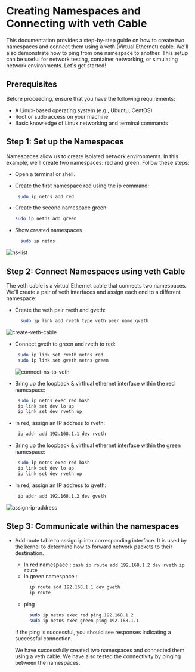 # Creating Namespaces and Connecting with veth Cable

This documentation provides a step-by-step guide on how to create two namespaces and connect them using a veth (Virtual Ethernet) cable. We'll also demonstrate how to ping from one namespace to another. This setup can be useful for network testing, container networking, or simulating network environments. Let's get started!

## Prerequisites

Before proceeding, ensure that you have the following requirements:

  - A Linux-based operating system (e.g., Ubuntu, CentOS)
  - Root or sudo access on your machine
  - Basic knowledge of Linux networking and terminal commands

## Step 1: Set up the Namespaces

Namespaces allow us to create isolated network environments. In this example, we'll create two namespaces: red and green. Follow these steps:

  - Open a terminal or shell.
  - Create the first namespace red using the ip command:

     ``` bash
      sudo ip netns add red
     ```
  - Create the second namespace green:
      ``` bash
      sudo ip netns add green
     ```
  - Show created namespaces
      ``` bash
        sudo ip netns
      ```
      
![ns-list](https://github.com/linckon/create-network-namspace-and-connect-with-veth-cable/assets/12873582/b03f967c-0701-492e-976e-c0e972300afb)



## Step 2: Connect Namespaces using veth Cable

The veth cable is a virtual Ethernet cable that connects two namespaces. We'll create a pair of veth interfaces and assign each end to a different namespace:
  - Create the veth pair rveth and gveth:
  
    ``` bash
      sudo ip link add rveth type veth peer name gveth
    ```
  ![create-veth-cable](https://github.com/linckon/create-network-namspace-and-connect-with-veth-cable/assets/12873582/ad9e4ba0-9297-4adf-a35b-444640fd9e8d)
  
 - Connect gveth to green and rveth to red:
     ``` bash
      sudo ip link set rveth netns red
      sudo ip link set gveth netns green
     ```

     ![connect-ns-to-veth](https://github.com/linckon/create-network-namspace-and-connect-with-veth-cable/assets/12873582/d98ec89f-2d43-4690-8450-f602105f2075)


  - Bring up the loopback & virthual ethernet interface within the red namespace:
     ``` bash
      sudo ip netns exec red bash
      ip link set dev lo up
      ip link set dev rveth up
     ```

  - In red, assign an IP address to rveth:
     ``` bash
      ip addr add 192.168.1.1 dev rveth
     ```

   - Bring up the loopback & virthual ethernet interface within the green namespace:
     ``` bash
      sudo ip netns exec red bash
      ip link set dev lo up
      ip link set dev rveth up
     ```

  - In red, assign an IP address to gveth:
       ``` bash
        ip addr add 192.168.1.2 dev gveth
       ```

![assign-ip-address](https://github.com/linckon/create-network-namspace-and-connect-with-veth-cable/assets/12873582/69c5aaa2-827d-4458-b3b8-49fc17965018)


 ## Step 3: Communicate within the namespaces

   - Add route table to assign ip into corresponding interface.  It is used by the kernel to determine how to forward network packets to their destination.
       - In red namespace :
             ``` bash
               ip route add 192.168.1.2 dev rveth
               ip route
             ```
        - In green namespace :
             ``` bash
               ip route add 192.168.1.1 dev gveth
               ip route
             ```
        - ping
            ``` bash
              sudo ip netns exec red ping 192.168.1.2
              sudo ip netns exec green ping 192.168.1.1
            ```
     If the ping is successful, you should see responses indicating a successful connection.

     We have successfully created two namespaces and connected them using a veth cable. We have also tested the connectivity by pinging between the namespaces.
